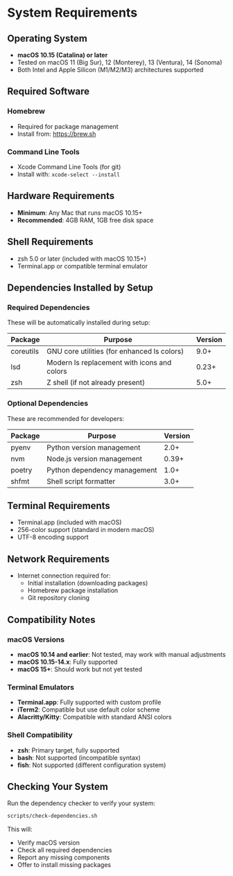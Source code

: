 # System Requirements

## Operating System

- **macOS 10.15 (Catalina) or later**
- Tested on macOS 11 (Big Sur), 12 (Monterey), 13 (Ventura), 14 (Sonoma)
- Both Intel and Apple Silicon (M1/M2/M3) architectures supported

## Required Software

### Homebrew
- Required for package management
- Install from: https://brew.sh

### Command Line Tools
- Xcode Command Line Tools (for git)
- Install with: `xcode-select --install`

## Hardware Requirements

- **Minimum**: Any Mac that runs macOS 10.15+
- **Recommended**: 4GB RAM, 1GB free disk space

## Shell Requirements

- zsh 5.0 or later (included with macOS 10.15+)
- Terminal.app or compatible terminal emulator

## Dependencies Installed by Setup

### Required Dependencies
These will be automatically installed during setup:

| Package | Purpose | Version |
|---------|---------|---------|
| coreutils | GNU core utilities (for enhanced ls colors) | 9.0+ |
| lsd | Modern ls replacement with icons and colors | 0.23+ |
| zsh | Z shell (if not already present) | 5.0+ |

### Optional Dependencies
These are recommended for developers:

| Package | Purpose | Version |
|---------|---------|---------|
| pyenv | Python version management | 2.0+ |
| nvm | Node.js version management | 0.39+ |
| poetry | Python dependency management | 1.0+ |
| shfmt | Shell script formatter | 3.0+ |

## Terminal Requirements

- Terminal.app (included with macOS)
- 256-color support (standard in modern macOS)
- UTF-8 encoding support

## Network Requirements

- Internet connection required for:
  - Initial installation (downloading packages)
  - Homebrew package installation
  - Git repository cloning

## Compatibility Notes

### macOS Versions
- **macOS 10.14 and earlier**: Not tested, may work with manual adjustments
- **macOS 10.15-14.x**: Fully supported
- **macOS 15+**: Should work but not yet tested

### Terminal Emulators
- **Terminal.app**: Fully supported with custom profile
- **iTerm2**: Compatible but use default color scheme
- **Alacritty/Kitty**: Compatible with standard ANSI colors

### Shell Compatibility
- **zsh**: Primary target, fully supported
- **bash**: Not supported (incompatible syntax)
- **fish**: Not supported (different configuration system)

## Checking Your System

Run the dependency checker to verify your system:

```bash
scripts/check-dependencies.sh
```

This will:
- Verify macOS version
- Check all required dependencies
- Report any missing components
- Offer to install missing packages